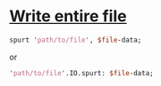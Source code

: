 [1]: https://rosettacode.org/wiki/Write_entire_file

# [Write entire file][1]



```perl
spurt 'path/to/file', $file-data;
```


or

```perl
'path/to/file'.IO.spurt: $file-data;
```
